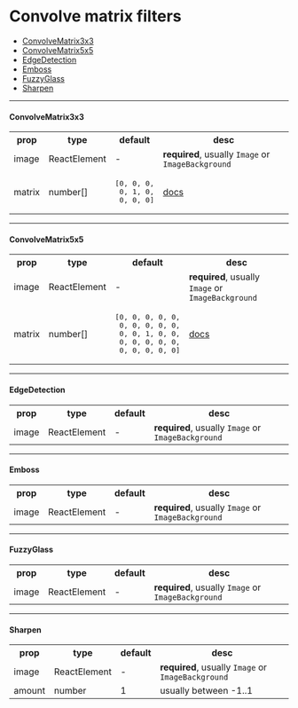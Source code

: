 # Convolve matrix filters

- [ConvolveMatrix3x3](#ConvolveMatrix3x3)
- [ConvolveMatrix5x5](#ConvolveMatrix5x5)
- [EdgeDetection](#EdgeDetection)
- [Emboss](#Emboss)
- [FuzzyGlass](#FuzzyGlass)
- [Sharpen](#Sharpen)

-----

#### ConvolveMatrix3x3

<table>
  <tr>
    <th>prop</th>
    <th>type</th>
    <th>default</th>
    <th>desc</th>
  </tr>
  <tr>
    <td>image</td>
    <td>ReactElement</td>
    <td>-</td>
    <td><strong>required</strong>, usually <code>Image</code> or <code>ImageBackground</code></td>
  </tr>
  <tr>
    <td>matrix</td>
    <td>number[]</td>
    <td>
<pre>
[0, 0, 0,
 0, 1, 0,
 0, 0, 0]
</pre>
    </td>
  <td>
    <a href="https://developer.apple.com/library/archive/documentation/GraphicsImaging/Reference/CoreImageFilterReference/index.html#//apple_ref/doc/filter/ci/CIConvolution3X3">docs</a>
  </td>
  </tr>
</table>

***

#### ConvolveMatrix5x5

<table>
  <tr>
    <th>prop</th>
    <th>type</th>
    <th>default</th>
    <th>desc</th>
  </tr>
  <tr>
    <td>image</td>
    <td>ReactElement</td>
    <td>-</td>
    <td><strong>required</strong>, usually <code>Image</code> or <code>ImageBackground</code></td>
  </tr>
  <tr>
    <td>matrix</td>
    <td>number[]</td>
    <td>
<pre>
[0, 0, 0, 0, 0,
 0, 0, 0, 0, 0,
 0, 0, 1, 0, 0,
 0, 0, 0, 0, 0,
 0, 0, 0, 0, 0]
</pre>
    </td>
    <td>
      <a href="https://developer.apple.com/library/archive/documentation/GraphicsImaging/Reference/CoreImageFilterReference/index.html#//apple_ref/doc/filter/ci/CIConvolution5x5">docs</a>
    </td>
  </tr>
</table>

***

#### EdgeDetection

<table>
  <tr>
    <th>prop</th>
    <th>type</th>
    <th>default</th>
    <th>desc</th>
  </tr>
  <tr>
    <td>image</td>
    <td>ReactElement</td>
    <td>-</td>
    <td><strong>required</strong>, usually <code>Image</code> or <code>ImageBackground</code></td>
  </tr>
</table>

***

#### Emboss

<table>
  <tr>
    <th>prop</th>
    <th>type</th>
    <th>default</th>
    <th>desc</th>
  </tr>
  <tr>
    <td>image</td>
    <td>ReactElement</td>
    <td>-</td>
    <td><strong>required</strong>, usually <code>Image</code> or <code>ImageBackground</code></td>
  </tr>
</table>

***

#### FuzzyGlass

<table>
  <tr>
    <th>prop</th>
    <th>type</th>
    <th>default</th>
    <th>desc</th>
  </tr>
  <tr>
    <td>image</td>
    <td>ReactElement</td>
    <td>-</td>
    <td><strong>required</strong>, usually <code>Image</code> or <code>ImageBackground</code></td>
  </tr>
</table>

***

#### Sharpen

<table>
  <tr>
    <th>prop</th>
    <th>type</th>
    <th>default</th>
    <th>desc</th>
  </tr>
  <tr>
    <td>image</td>
    <td>ReactElement</td>
    <td>-</td>
    <td><strong>required</strong>, usually <code>Image</code> or <code>ImageBackground</code></td>
  </tr>
  <tr>
    <td>amount</td>
    <td>number</td>
    <td>1</td>
    <td>usually between -1..1</td>
  </tr>
</table>

